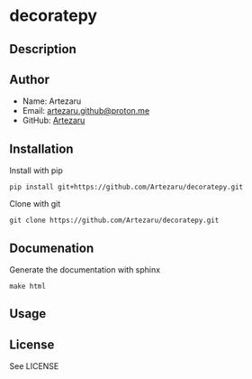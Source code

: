 # decoratepy

## Description

## Author
- Name: Artezaru
- Email: artezaru.github@proton.me
- GitHub: [Artezaru](https://github.com/Artezaru/decoratepy.git)

## Installation

Install with pip

```
pip install git+https://github.com/Artezaru/decoratepy.git
```

Clone with git

```
git clone https://github.com/Artezaru/decoratepy.git
```

## Documenation

Generate the documentation with sphinx

```
make html
```

## Usage

## License
See LICENSE
